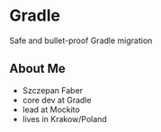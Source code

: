 # Gradle

Safe and bullet-proof Gradle migration

## About Me

* Szczepan Faber
* core dev at Gradle
* lead at Mockito
* lives in Krakow/Poland